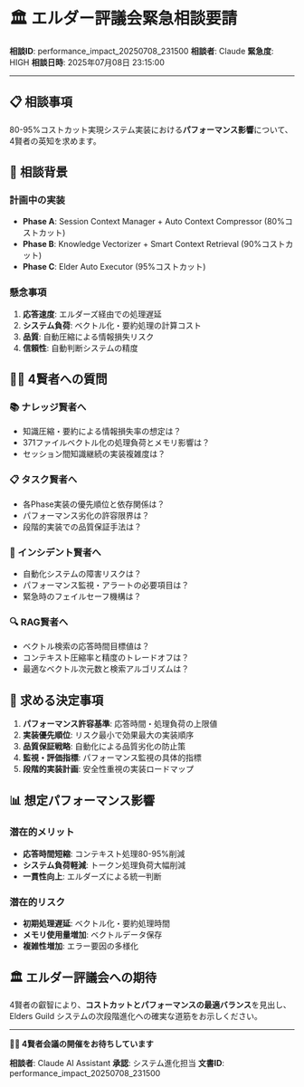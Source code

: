 # 🏛️ エルダー評議会緊急相談要請

**相談ID**: performance_impact_20250708_231500
**相談者**: Claude
**緊急度**: HIGH
**相談日時**: 2025年07月08日 23:15:00

---

## 📋 **相談事項**

80-95%コストカット実現システム実装における**パフォーマンス影響**について、4賢者の英知を求めます。

## 🎯 **相談背景**

### 計画中の実装
- **Phase A**: Session Context Manager + Auto Context Compressor (80%コストカット)
- **Phase B**: Knowledge Vectorizer + Smart Context Retrieval (90%コストカット)
- **Phase C**: Elder Auto Executor (95%コストカット)

### 懸念事項
1. **応答速度**: エルダーズ経由での処理遅延
2. **システム負荷**: ベクトル化・要約処理の計算コスト
3. **品質**: 自動圧縮による情報損失リスク
4. **信頼性**: 自動判断システムの精度

## 🧙‍♂️ **4賢者への質問**

### **📚 ナレッジ賢者へ**
- 知識圧縮・要約による情報損失率の想定は？
- 371ファイルベクトル化の処理負荷とメモリ影響は？
- セッション間知識継続の実装複雑度は？

### **📋 タスク賢者へ**
- 各Phase実装の優先順位と依存関係は？
- パフォーマンス劣化の許容限界は？
- 段階的実装での品質保証手法は？

### **🚨 インシデント賢者へ**
- 自動化システムの障害リスクは？
- パフォーマンス監視・アラートの必要項目は？
- 緊急時のフェイルセーフ機構は？

### **🔍 RAG賢者へ**
- ベクトル検索の応答時間目標値は？
- コンテキスト圧縮率と精度のトレードオフは？
- 最適なベクトル次元数と検索アルゴリズムは？

## 🎯 **求める決定事項**

1. **パフォーマンス許容基準**: 応答時間・処理負荷の上限値
2. **実装優先順位**: リスク最小で効果最大の実装順序
3. **品質保証戦略**: 自動化による品質劣化の防止策
4. **監視・評価指標**: パフォーマンス監視の具体的指標
5. **段階的実装計画**: 安全性重視の実装ロードマップ

## 📊 **想定パフォーマンス影響**

### **潜在的メリット**
- **応答時間短縮**: コンテキスト処理80-95%削減
- **システム負荷軽減**: トークン処理負荷大幅削減
- **一貫性向上**: エルダーズによる統一判断

### **潜在的リスク**
- **初期処理遅延**: ベクトル化・要約処理時間
- **メモリ使用量増加**: ベクトルデータ保存
- **複雑性増加**: エラー要因の多様化

## 🏛️ **エルダー評議会への期待**

4賢者の叡智により、**コストカットとパフォーマンスの最適バランス**を見出し、Elders Guild システムの次段階進化への確実な道筋をお示しください。

---

**🧙‍♂️ 4賢者会議の開催をお待ちしています**

**相談者**: Claude AI Assistant
**承認**: システム進化担当
**文書ID**: performance_impact_20250708_231500
